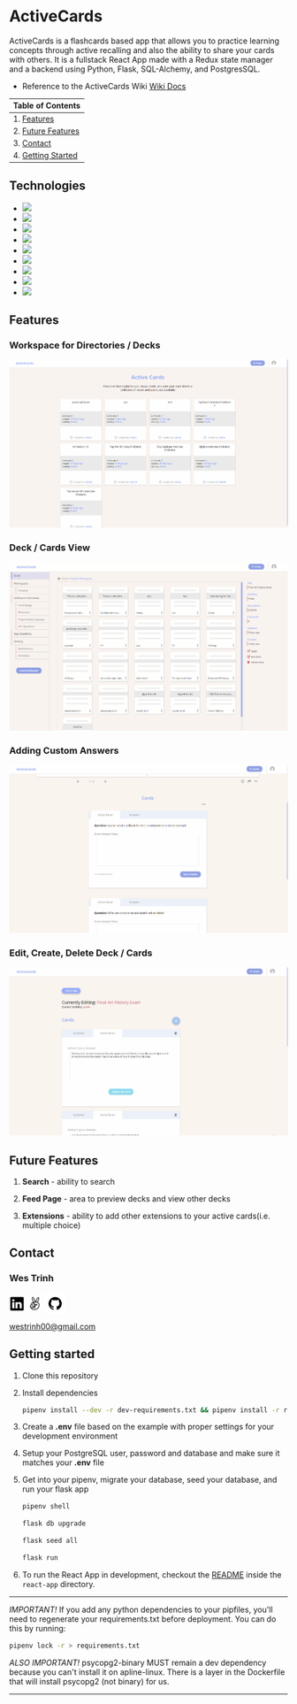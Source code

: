 
# ActiveCards

ActiveCards is a flashcards based app that allows you to practice learning concepts through active recalling and also the ability to share your cards with others. It is a fullstack React App made with a Redux state manager and a backend using Python, Flask, SQL-Alchemy, and PostgresSQL.


* Reference to the ActiveCards Wiki <a href='https://www.github.com/WesTrinhKL/ActiveCards/wiki'>Wiki Docs</a>

| Table of Contents |
| ----------------- |
| 1. [Features](#features) |
| 2. [Future Features](#future-features) |
| 3. [Contact](#contact) |
| 4. [Getting Started](#getting-started) |


## Technologies
* <a href="https://developer.mozilla.org/en-US/docs/Web/JavaScript"><img src="https://img.shields.io/badge/-JavaScript-F7DF1E?logo=JavaScript&logoColor=333333" /></a>
* <a href="https://www.postgresql.org/"><img src="https://img.shields.io/badge/-PostgreSQL-336791?logo=PostgreSQL&logoColor=white" /></a>
* <a href="https://nodejs.org/"><img src="https://img.shields.io/badge/Node.js-43853D?style=flat&logo=node.js&logoColor=white"></a>
* <a href="https://reactjs.org/"><img src="https://img.shields.io/badge/react-%2320232a.svg?style=flat&logo=react&logoColor=%2361DAFB"></a>
* <a href="https://redux.js.org/"><img src="https://img.shields.io/badge/redux-%23593d88.svg?style=flat&logo=redux&logoColor=white"></a>
* <a href="https://developer.mozilla.org/en-US/docs/Web/CSS"><img src="https://img.shields.io/badge/-CSS3-1572B6?logo=CSS3" /></a>
* <a href="https://www.python.org/"><img src="https://img.shields.io/badge/Python-3776AB?style=flat&logo=python&logoColor=white" /></a>
* <a href="https://flask.palletsprojects.com/"><img src="https://img.shields.io/badge/Flask-000000?style=flat&logo=flask&logoColor=white" /></a>
* <a href="https://www.heroku.com/home"><img src="https://img.shields.io/badge/Heroku-430098?style=flat&logo=heroku&logoColor=white" /></a>


## Features

### Workspace for Directories / Decks
![Workspace](./readme-assets/gifs/workspaceDemo.gif)

### Deck / Cards View
![Deck View](./readme-assets/gifs/activecards_deckview.gif)

### Adding Custom Answers
![Answers CRUD](./readme-assets/gifs/ac_answer_example.gif)

### Edit, Create, Delete Deck / Cards
![Edit, Create, Delete](./readme-assets/gifs/activecards_crudcards.gif)


## Future Features

1. __Search__ - ability to search

2. __Feed Page__ - area to preview decks and view other decks

3. __Extensions__ - ability to add other extensions to your active cards(i.e. multiple choice)


## Contact

### Wes Trinh
<a href="https://www.linkedin.com/in/wes-trinh-28b526220/"><img src="./readme-assets/logos/linkedin-logo.png" height="28" align="middle" /></a>
<a href="https://angel.co/u/wes-trinh"><img src="./readme-assets/logos/angellist-logo.png" height="28" align="middle" /></a>
<a href="https://github.com/WesTrinhKL"><img src="./readme-assets/logos/github-logo.png" height="38" align="middle" /></a>

westrinh00@gmail.com

## Getting started

1. Clone this repository

2. Install dependencies

      ```bash
      pipenv install --dev -r dev-requirements.txt && pipenv install -r requirements.txt
      ```

3. Create a **.env** file based on the example with proper settings for your
   development environment
4. Setup your PostgreSQL user, password and database and make sure it matches your **.env** file

5. Get into your pipenv, migrate your database, seed your database, and run your flask app

   ```bash
   pipenv shell
   ```

   ```bash
   flask db upgrade
   ```

   ```bash
   flask seed all
   ```

   ```bash
   flask run
   ```

6. To run the React App in development, checkout the [README](./react-app/README.md) inside the `react-app` directory.

***
*IMPORTANT!*
   If you add any python dependencies to your pipfiles, you'll need to regenerate your requirements.txt before deployment.
   You can do this by running:

   ```bash
   pipenv lock -r > requirements.txt
   ```

*ALSO IMPORTANT!*
   psycopg2-binary MUST remain a dev dependency because you can't install it on apline-linux.
   There is a layer in the Dockerfile that will install psycopg2 (not binary) for us.
***

